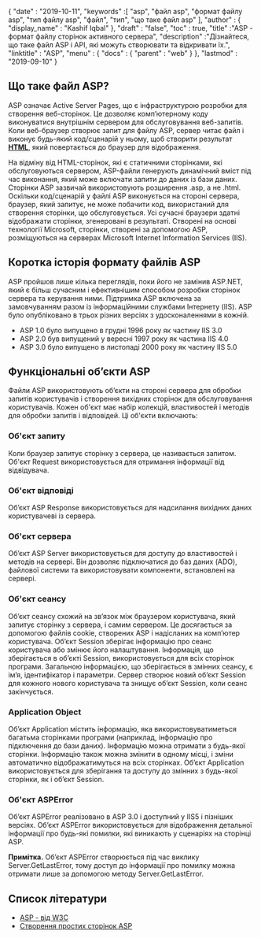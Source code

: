 {
  "date" : "2019-10-11",
  "keywords" :[ "asp", "файл asp", "формат файлу asp", "тип файлу asp", "файл", "тип", "що таке файл asp" ],
  "author" : {
    "display_name" : "Kashif Iqbal"
},
  "draft" : "false",
  "toc" : true,
  "title" :"ASP - формат файлу сторінок активного сервера",
  "description" :"Дізнайтеся, що таке файл ASP і API, які можуть створювати та відкривати їх.",
  "linktitle" : "ASP",
  "menu" : {
    "docs" : {
      "parent" : "web"
}
},
  "lastmod" : "2019-09-10"
}

## Що таке файл ASP?

ASP означає Active Server Pages, що є інфраструктурою розробки для створення веб-сторінок. Це дозволяє комп’ютерному коду виконуватися внутрішнім сервером для обслуговування веб-запитів. Коли веб-браузер створює запит для файлу ASP, сервер читає файл і виконує будь-який код/сценарій у ньому, щоб створити результат **[HTML](/uk/web/html/)**, який повертається до браузер для відображення.

На відміну від HTML-сторінок, які є статичними сторінками, які обслуговуються сервером, ASP-файли генерують динамічний вміст під час виконання, який може включати запити до даних із бази даних. Сторінки ASP зазвичай використовують розширення .asp, а не .html. Оскільки код/сценарій у файлі ASP виконується на стороні сервера, браузер, який запитує, не може побачити код, використаний для створення сторінки, що обслуговується. Усі сучасні браузери здатні відображати сторінки, згенеровані в результаті. Створені на основі технології Microsoft, сторінки, створені за допомогою ASP, розміщуються на серверах Microsoft Internet Information Services (IIS).

## Коротка історія формату файлів ASP
ASP пройшов лише кілька переглядів, поки його не замінив ASP.NET, який є більш сучасним і ефективнішим способом розробки сторінок сервера та керування ними. Підтримка ASP включена за замовчуванням разом із інформаційними службами Інтернету (IIS). ASP було опубліковано в трьох різних версіях з удосконаленнями в кожній.

* ASP 1.0 було випущено в грудні 1996 року як частину IIS 3.0
* ASP 2.0 був випущений у вересні 1997 року як частина IIS 4.0
* ASP 3.0 було випущено в листопаді 2000 року як частину IIS 5.0

## Функціональні об’єкти ASP

Файли ASP використовують об’єкти на стороні сервера для обробки запитів користувачів і створення вихідних сторінок для обслуговування користувачів. Кожен об'єкт має набір колекцій, властивостей і методів для обробки запитів і відповідей. Ці об'єкти включають:

### Об'єкт запиту

Коли браузер запитує сторінку з сервера, це називається запитом. Об'єкт Request використовується для отримання інформації від відвідувача.

### Об'єкт відповіді

Об’єкт ASP Response використовується для надсилання вихідних даних користувачеві із сервера.

### Об'єкт сервера

Об’єкт ASP Server використовується для доступу до властивостей і методів на сервері. Він дозволяє підключатися до баз даних (ADO), файлової системи та використовувати компоненти, встановлені на сервері.

### Об'єкт сеансу

Об’єкт сеансу схожий на зв’язок між браузером користувача, який запитує сторінку з сервера, і самим сервером. Це досягається за допомогою файлів cookie, створених ASP і надісланих на комп’ютер користувача. Об’єкт Session зберігає інформацію про сеанс користувача або змінює його налаштування. Інформація, що зберігається в об’єкті Session, використовується для всіх сторінок програми. Загальною інформацією, що зберігається в змінних сеансу, є ім’я, ідентифікатор і параметри. Сервер створює новий об’єкт Session для кожного нового користувача та знищує об’єкт Session, коли сеанс закінчується.

### Application Object

Об’єкт Application містить інформацію, яка використовуватиметься багатьма сторінками програми (наприклад, інформацію про підключення до бази даних). Інформацію можна отримати з будь-якої сторінки. Інформацію також можна змінити в одному місці, і зміни автоматично відображатимуться на всіх сторінках. Об’єкт Application використовується для зберігання та доступу до змінних з будь-якої сторінки, як і об’єкт Session.

### Об'єкт ASPError

Об’єкт ASPError реалізовано в ASP 3.0 і доступний у IIS5 і пізніших версіях. Об’єкт ASPError використовується для відображення детальної інформації про будь-які помилки, які виникають у сценаріях на сторінці ASP.

**Примітка.** Об’єкт ASPError створюється під час виклику Server.GetLastError, тому доступ до інформації про помилку можна отримати лише за допомогою методу Server.GetLastError.

## Список літератури

* [ASP - від W3C](https://www.w3schools.com/asp/default.asp)
* [Створення простих сторінок ASP](https://learn.microsoft.com/en-us/previous-versions/iis/6.0-sdk/ms524741(v=vs.90))

